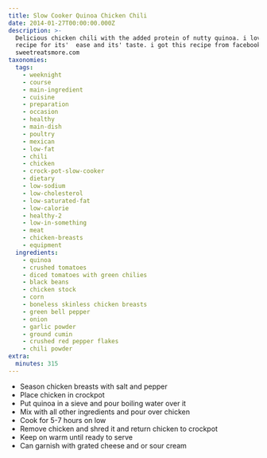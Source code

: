 ```yaml
---
title: Slow Cooker Quinoa Chicken Chili
date: 2014-01-27T00:00:00.000Z
description: >-
  Delicious chicken chili with the added protein of nutty quinoa. i love this
  recipe for its'  ease and its' taste. i got this recipe from facebook
  sweetreatsmore.com
taxonomies:
  tags:
    - weeknight
    - course
    - main-ingredient
    - cuisine
    - preparation
    - occasion
    - healthy
    - main-dish
    - poultry
    - mexican
    - low-fat
    - chili
    - chicken
    - crock-pot-slow-cooker
    - dietary
    - low-sodium
    - low-cholesterol
    - low-saturated-fat
    - low-calorie
    - healthy-2
    - low-in-something
    - meat
    - chicken-breasts
    - equipment
  ingredients:
    - quinoa
    - crushed tomatoes
    - diced tomatoes with green chilies
    - black beans
    - chicken stock
    - corn
    - boneless skinless chicken breasts
    - green bell pepper
    - onion
    - garlic powder
    - ground cumin
    - crushed red pepper flakes
    - chili powder
extra:
  minutes: 315
---
```

 - Season chicken breasts with salt and pepper
 - Place chicken in crockpot
 - Put quinoa in a sieve and pour boiling water over it
 - Mix with all other ingredients and pour over chicken
 - Cook for 5-7 hours on low
 - Remove chicken and shred it and return chicken to crockpot
 - Keep on warm until ready to serve
 - Can garnish with grated cheese and or sour cream
